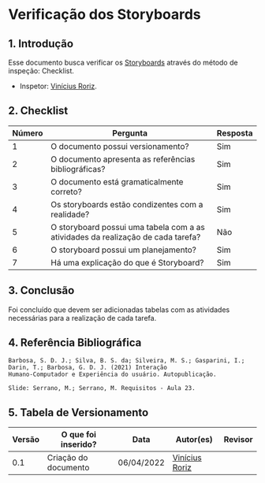 # Verificação dos Storyboards

## 1. Introdução

Esse documento busca verificar os [Storyboards](./verificacao/verifica-storyboards.md) através do método de inspeção: Checklist. 
- Inspetor: [Vinícius Roriz](https://github.com/viniciusroriz).

## 2. Checklist

Número | Pergunta | Resposta
---    |   ---    |    ---
1| O documento possui versionamento?| Sim
2| O documento apresenta as referências bibliográficas?| Sim
3| O documento está gramaticalmente correto?| Sim
4| Os storyboards estão condizentes com a realidade?| Sim
5| O storyboard possui uma tabela com a as atividades da realização de cada tarefa?| Não
6| O storyboard possui um planejamento?| Sim
7| Há uma explicação do que é Storyboard?| Sim

## 3. Conclusão

Foi concluído que devem ser adicionadas tabelas com as atividades necessárias para a realização de cada tarefa.

## 4. Referência Bibliográfica
    Barbosa, S. D. J.; Silva, B. S. da; Silveira, M. S.; Gasparini, I.; Darin, T.; Barbosa, G. D. J. (2021) Interação
    Humano-Computador e Experiência do usuário. Autopublicação.

    Slide: Serrano, M.; Serrano, M. Requisitos - Aula 23.

## 5. Tabela de Versionamento
Versão |  O que foi inserido? | Data | Autor(es)| Revisor |
---- |----- | ---- | ---- | ---- |
0.1| Criação do documento | 06/04/2022| [Vinícius Roriz](https://github.com/viniciusroriz) | []() |